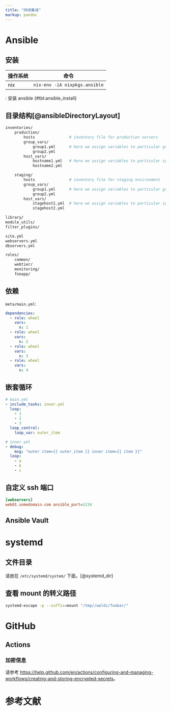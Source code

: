 ```yaml
---
title: "持续集成"
markup: pandoc
---
```


# Ansible

## 安装

| 操作系统 | 命令                          |
|----------|-------------------------------|
| nix      | `nix-env -iA nixpkgs.ansible` |

: 安装 ansible {#tbl:ansible_install}

## 目录结构[@ansibleDirectoryLayout]

```sh
inventories/
    production/
        hosts               # inventory file for production servers
        group_vars/
            group1.yml      # here we assign variables to particular groups
            group2.yml
        host_vars/
            hostname1.yml   # here we assign variables to particular systems
            hostname2.yml

    staging/
        hosts               # inventory file for staging environment
        group_vars/
            group1.yml      # here we assign variables to particular groups
            group2.yml
        host_vars/
            stagehost1.yml  # here we assign variables to particular systems
            stagehost2.yml

library/
module_utils/
filter_plugins/

site.yml
webservers.yml
dbservers.yml

roles/
    common/
    webtier/
    monitoring/
    fooapp/
```

## 依赖

`meta/main.yml`:

```yml
dependencies:
  - role: wheel
    vars:
      n: 1
  - role: wheel
    vars:
      n: 2
  - role: wheel
    vars:
      n: 3
  - role: wheel
    vars:
      n: 4
```

## 嵌套循环

```yml
# main.yml
- include_tasks: inner.yml
  loop:
    - 1
    - 2
    - 3
  loop_control:
    loop_var: outer_item

# inner.yml
- debug:
    msg: "outer item={{ outer_item }} inner item={{ item }}"
  loop:
    - a
    - b
    - c
```

## 自定义 ssh 端口

```ini
[webservers]
web01.somedomain.com ansible_port=1234
```

## Ansible Vault

# systemd

## 文件目录

请放在 `/etc/systemd/system/` 下面。[@systemd_dir]

## 查看 mount 的转义路径

```sh
systemd-escape -p --suffix=mount "/tmp//waldi/foobar/"
```

# GitHub

## Actions

### 加密信息

请参考
<https://help.github.com/en/actions/configuring-and-managing-workflows/creating-and-storing-encrypted-secrets>。

# 参考文献
